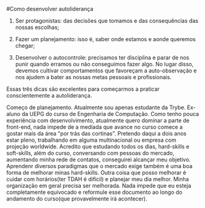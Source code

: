 #Como desenvolver autoliderança

1. Ser protagonistas: das decisões que tomamos e das consequências das nossas escolhas;

2. Fazer um planejamento: isso é, saber onde estamos e aonde queremos chegar;

3. Desenvolver o autocontrole: precisamos ter disciplina e parar de nos punir quando erramos ou não conseguimos fazer algo. No lugar disso, devemos cultivar comportamentos que favoreçam a auto-observação e nos ajudem a bater as nossas metas pessoais e profissionais.

Essas três dicas são excelentes para começarmos a praticar conscientemente a autoliderança.

Começo de planejamento. Atualmente sou apenas estudante da Trybe. Ex-aluno da UEPG do curso de Engenharia de Computação. Como tenho pouca experiência com desenvolvimento, atualmente quero dominar a parte de front-end, nada impede de a mediada que avance no curso comece a gostar mais da área "por trás das cortinas". Pretendo daqui a dois anos estar pleno, trabalhando em alguma multinacional ou empresa com projeção worldwide.
Acredito que estudando todos os dias, hard-skills e soft-skills, além do curso, conversando com pessoas do mercado, aumentando minha rede de contatos, conseguirei alcançar meu objetivo. Aprendenr diversos paradigmas que o mercado exige também é uma boa forma de melhorar minas hard-skills. 
Outra coisa que posso melhorar é cuidar com horários(ter TDAH é difícil) e planejar meu dia melhor. Minha organização em geral precisa ser melhorada. Nada impede que eu esteja completamente equivocado e reformule esse documento ao longo do andamento do curso(que provavelmente irá acontecer).